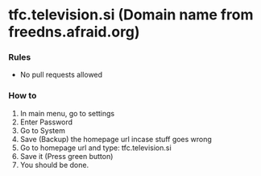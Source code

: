 # tfc.television.si (Domain name from freedns.afraid.org)
### Rules

- No pull requests allowed

### How to

1. In main menu, go to settings
2. Enter Password
3. Go to System
4. Save (Backup) the homepage url incase stuff goes wrong
5. Go to homepage url and type: tfc.television.si
6. Save it (Press green button)
7. You should be done.
